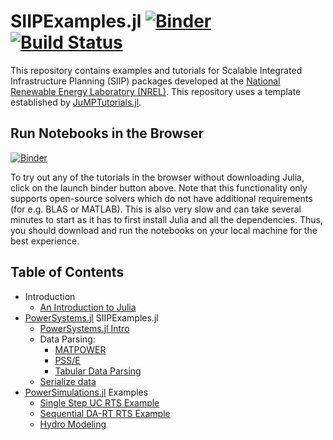 # SIIPExamples.jl [![Binder](https://mybinder.org/badge_logo.svg)](https://mybinder.org/v2/gh/NREL-SIIP/SIIPExamples.jl/master) [![Build Status](https://travis-ci.org/NREL-SIIP/SIIPExamples.jl.svg?branch=master)](https://travis-ci.org/NREL-SIIP/SIIPExamples.jl)


This repository contains examples and tutorials for Scalable Integrated Infrastructure Planning (SIIP) packages developed at the [National Renewable Energy Laboratory (NREL)](nrel.gov). This repository uses a template established by [JuMPTutorials.jl](https://github.com/JuliaOpt/JuMPTutorials.jl).

## Run Notebooks in the Browser
[![Binder](https://mybinder.org/badge_logo.svg)](https://mybinder.org/v2/gh/NREL-SIIP/SIIPExamples.jl/master)

To try out any of the tutorials in the browser without downloading Julia, click on the launch binder button above. Note that this functionality only supports open-source solvers which do not have additional requirements (for e.g. BLAS or MATLAB). This is also very slow and can take several minutes to start as it has to first install Julia and all the dependencies. Thus, you should download and run the notebooks on your local machine for the best experience.

## Table of Contents

- Introduction
  - [An Introduction to Julia](https://nbviewer.jupyter.org/github/nrel-siip/SIIPExamples.jl/blob/master/notebook/introduction/an_introduction_to_julia.ipynb)
- [PowerSystems.jl](gihtub.com/NREL/PowerSystems.jl) SIIPExamples.jl
  - [PowerSystems.jl Intro](https://nbviewer.jupyter.org/github/NREL-SIIP/SIIPExamples.jl/blob/master/notebook/PowerSystems_examples/PowerSystems_intro.ipynb)
  - Data Parsing:
    - [MATPOWER](https://nbviewer.jupyter.org/github/NREL-SIIP/SIIPExamples.jl/blob/master/notebook/PowerSystems_examples/parse_matpower.ipynb)
    - [PSS/E](https://nbviewer.jupyter.org/github/NREL-SIIP/SIIPExamples.jl/blob/master/notebook/PowerSystems_examples/parse_psse.ipynb)
    - [Tabular Data Parsing](https://nbviewer.jupyter.org/github/NREL-SIIP/SIIPExamples.jl/blob/master/notebook/PowerSystems_examples/parse_tabulardata.ipynb)
  - [Serialize data](https://nbviewer.jupyter.org/github/NREL-SIIP/SIIPExamples.jl/blob/master/notebook/PowerSystems_examples/serialize_data.ipynb)
- [PowerSimulations.jl](github.com/NREL/PowerSimulations.jl) Examples
  - [Single Step UC RTS Example](https://nbviewer.jupyter.org/github/NREL-SIIP/SIIPExamples.jl/blob/master/notebook/PowerSimulations_examples/operations_problems.ipynb)
  - [Sequential DA-RT RTS Example](https://nbviewer.jupyter.org/github/NREL-SIIP/SIIPExamples.jl/blob/master/notebook/PowerSimulations_examples/sequential_simulations.ipynb)
  - [Hydro Modeling](https://nbviewer.jupyter.org/github/NREL-SIIP/SIIPExamples.jl/blob/master/notebook/PowerSimulations_examples/hydropower_simulation.ipynb)
